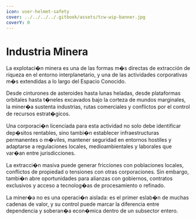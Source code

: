 ```yaml
---
icon: user-helmet-safety
cover: ../../../../.gitbook/assets/tcw-wip-banner.jpg
coverY: 0
---
```


# Industria Minera

La explotaci�n minera es una de las formas m�s directas de extracción de riqueza en el entorno interplanetario, y una de las actividades corporativas m�s extendidas a lo largo del Espacio Conocido.

Desde cinturones de asteroides hasta lunas heladas, desde plataformas orbitales hasta t�neles excavados bajo la corteza de mundos marginales, la miner�a sustenta industrias, rutas comerciales y conflictos por el control de recursos estrat�gicos.

Una corporaci�n licenciada para esta actividad no solo debe identificar dep�sitos rentables, sino tambi�n establecer infraestructuras permanentes o m�viles, mantener seguridad en entornos hostiles y adaptarse a regulaciones locales, medioambientales y laborales que var�an entre jurisdicciones.

La extracci�n masiva puede generar fricciones con poblaciones locales, conflictos de propiedad o tensiones con otras corporaciones. Sin embargo, tambi�n abre oportunidades para alianzas con gobiernos, contratos exclusivos y acceso a tecnolog�as de procesamiento o refinado.

La miner�a no es una operaci�n aislada: es el primer eslab�n de muchas cadenas de valor, y su control puede marcar la diferencia entre dependencia y soberan�a econ�mica dentro de un subsector entero.
